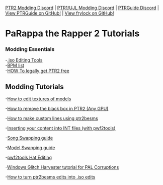 [PTR2 Modding Discord](https://discord.gg/RVa7XQc) | [PTR1/UJL Modding Discord](https://discord.gg/nA5Hkf2) | [PTRGuide Discord](https://discord.gg/Ssy9qsu) | [View PTRGuide on GitHub!](https://github.com/ptrguide/ptrguide.github.io) | [View frylock on GitHub!](https://github.com/pahaze/)

# PaRappa the Rapper 2 Tutorials

### Modding Essentials

-[.iso Editing Tools](https://ptrguide.github.io/ptr2-iso-edit-tools) \
-[BPM list](https://ptrguide.github.io/bpmlist) \
-[HOW To legally get PTR2 free](https://ptrguide.github.io/get-ptr2-free)

## Modding Tutorials

-[How to edit textures of models](https://ptrguide.github.io/edit-textures-of-models)

-[How to remove the black box in PTR2 (Any GPU)](https://ptrguide.github.io/anti-black-box)

-[How to make custom lines using ptr2besms](https://ptrguide.github.io/ptr2besms)

-[Inserting your content into INT files (with pwf2tools)](https://ptrguide.github.io/easy-custom-files-into-int-files)

-[Song Swapping guide](https://ptrguide.github.io/song-swapping-in-ptr2)

-[Model Swapping guide](https://ptrguide.github.io/ptr2-model-swapping)

-[pwf2tools Hat Editing](https://ptrguide.github.io/hat-editing)

-[Windows Glitch Harvester tutorial for PAL Corruptions](https://ptrguide.github.io/wgh-pal)

-[How to turn ptr2besms edits into .iso edits](https://ptrguide.github.io/permanent-ptr2besms)